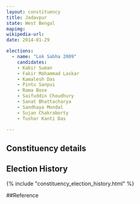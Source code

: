 ```yaml
---
layout: constituency
title: Jadavpur
state: West Bengal
mapimg: 
wikipedia-url: 
date: 2014-01-29

elections: 
  - name: "Lok Sabha 2009"
    candidates: 
    - Kabir Suman 
    - Fakir Mahammad Laskar 
    - Kamalesh Das 
    - Pintu Sanpui 
    - Rama Bose 
    - Saifuddin Choudhury 
    - Sanat Bhattacharya 
    - Sandhaya Mondal 
    - Sujan Chakraborty 
    - Tushar Kanti Das 

---
```

## Constituency details


## Election History
{% include "constituency_election_history.html" %}

##Reference
